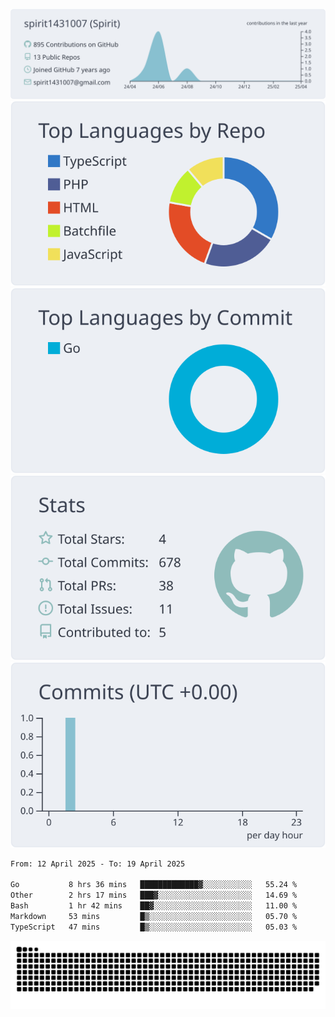 [![](https://raw.githubusercontent.com/spirit1431007/spirit1431007/master/profile-summary-card-output/nord_bright/0-profile-details.svg)](https://git.io/spiritx)
[![](https://raw.githubusercontent.com/spirit1431007/spirit1431007/master/profile-summary-card-output/nord_bright/1-repos-per-language.svg)](https://git.io/spiritx) [![](https://raw.githubusercontent.com/spirit1431007/spirit1431007/master/profile-summary-card-output/nord_bright/2-most-commit-language.svg)](https://git.io/spiritx)
[![](https://raw.githubusercontent.com/spirit1431007/spirit1431007/master/profile-summary-card-output/nord_bright/3-stats.svg)](https://git.io/spiritx) [![](https://raw.githubusercontent.com/spirit1431007/spirit1431007/master/profile-summary-card-output/nord_bright/4-productive-time.svg)](https://git.io/spiritx)

<!--START_SECTION:waka-->

```txt
From: 12 April 2025 - To: 19 April 2025

Go           8 hrs 36 mins   █████████████▓░░░░░░░░░░░   55.24 %
Other        2 hrs 17 mins   ███▓░░░░░░░░░░░░░░░░░░░░░   14.69 %
Bash         1 hr 42 mins    ██▓░░░░░░░░░░░░░░░░░░░░░░   11.00 %
Markdown     53 mins         █▒░░░░░░░░░░░░░░░░░░░░░░░   05.70 %
TypeScript   47 mins         █▒░░░░░░░░░░░░░░░░░░░░░░░   05.03 %
```

<!--END_SECTION:waka-->

![contribution](https://github.com/spirit1431007/spirit1431007/blob/output/github-contribution-grid-snake.svg)

